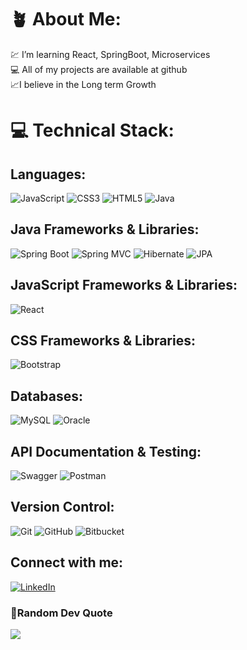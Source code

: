 # 🪴 About Me:
💹 I’m learning React, SpringBoot, Microservices <br>💻 All of my projects are available at github<br>📈I believe in the Long term Growth

# 💻 Technical Stack:
## Languages:
![JavaScript](https://img.shields.io/badge/javascript-%23323330.svg?style=for-the-badge&logo=javascript&logoColor=%23F7DF1E) ![CSS3](https://img.shields.io/badge/css3-%231572B6.svg?style=for-the-badge&logo=css3&logoColor=white) ![HTML5](https://img.shields.io/badge/html5-%23E34F26.svg?style=for-the-badge&logo=html5&logoColor=white)
 ![Java](https://img.shields.io/badge/java-%23ED8B00.svg?style=for-the-badge&logo=java&logoColor=white)


## Java Frameworks & Libraries:
![Spring Boot](https://img.shields.io/badge/springboot-%236DB33F.svg?style=for-the-badge&logo=springboot&logoColor=white)
![Spring MVC](https://img.shields.io/badge/springmvc-%236DB33F.svg?style=for-the-badge&logo=spring&logoColor=white)
![Hibernate](https://img.shields.io/badge/hibernate-%234593D1.svg?style=for-the-badge&logo=hibernate&logoColor=white)
![JPA](https://img.shields.io/badge/JPA-%236DB33F.svg?style=for-the-badge&logo=java&logoColor=white)

## JavaScript Frameworks & Libraries:
![React](https://img.shields.io/badge/react-%2320232a.svg?style=for-the-badge&logo=react&logoColor=%2361DAFB)

## CSS Frameworks & Libraries:
![Bootstrap](https://img.shields.io/badge/bootstrap-%23563D7C.svg?style=for-the-badge&logo=bootstrap&logoColor=white)

## Databases:
![MySQL](https://img.shields.io/badge/mysql-%234ea94b.svg?style=for-the-badge&logo=mysql&logoColor=white)
![Oracle](https://img.shields.io/badge/oracle-F80000.svg?style=for-the-badge&logo=oracle&logoColor=white)

## API Documentation & Testing:
![Swagger](https://img.shields.io/badge/swagger-%23Clojure.svg?style=for-the-badge&logo=swagger&logoColor=white)
![Postman](https://img.shields.io/badge/postman-%23FF6C37.svg?style=for-the-badge&logo=postman&logoColor=white)

## Version Control:
![Git](https://img.shields.io/badge/git-%23F05033.svg?style=for-the-badge&logo=git&logoColor=white)
![GitHub](https://img.shields.io/badge/github-%23121011.svg?style=for-the-badge&logo=github&logoColor=white)
![Bitbucket](https://img.shields.io/badge/bitbucket-%230047B3.svg?style=for-the-badge&logo=bitbucket&logoColor=white)

## Connect with me:
[![LinkedIn](https://img.shields.io/badge/LinkedIn-%230077B5.svg?logo=linkedin&logoColor=white)](https://www.linkedin.com/in/omprakash-gutta-88799822a)

###  🤌Random Dev Quote
![](https://quotes-github-readme.vercel.app/api?theme=afridi)
